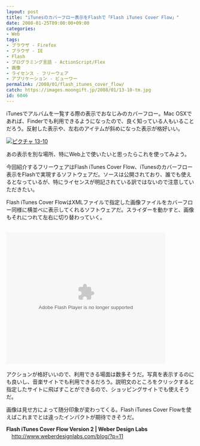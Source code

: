 ```yaml
---
layout: post
title: "iTunesのカバーフロー表示をFlashで「Flash iTunes Cover Flow」"
date: 2008-01-25T09:00:00+09:00
categories:
- Web
tags: 
- ブラウザ - Firefox
- ブラウザ - IE
- Flash
- プログラミング言語 - ActionScript/Flex
- 画像
- ライセンス - フリーウェア
- アプリケーション - ビューワー
permalink: /2008/01/flash_itunes_cover_flow/
catch: https://images.moongift.jp/2008/01/13-10-tm.jpg
id: 6046
---
```

iTunesでアルバムを一覧する際の表示でおなじみのカバーフロー。Mac OSXであれば、Finderでも利用できるようになったので、良く知っている人もいることだろう。反射した表示や、左右のアイテムが斜めになった表示が格好いい。   
  
[![ピクチャ 13-10](https://images.moongift.jp/2008/01/13-10-tm.jpg)](https://images.moongift.jp/2008/01/13-10.png)  
  
あの表示を別な場所、特にWeb上で使いたいと思ったらこれを使ってみよう。   
  
今回紹介するフリーウェアはFlash iTunes Cover Flow、iTunesのカバーフロー表示をFlashで実現するソフトウェアだ。ソースは公開されており、誰でも使えるとなっているが、特にライセンスが明記されている訳ではないので注意していただきたい。   
  
<!--more-->  
Flash iTunes Cover FlowはXMLファイルで指定した画像ファイルをカバーフロー同様に横並べに表示してくれるソフトウェアだ。スライダーを動かすと、画像もそれにつれて左右に切り替わっていく。   
  
<object height="350" width="425"><br><param name="movie" value="http://www.youtube.com/v/eXkMuZPQYM4">
<embed type="application/x-shockwave-flash" height="350" width="425"></embed><br><br></object>アクションが格好いいので、利用できる場面は数多そうだ。写真を表示するのにも良いし、音楽サイトでも利用できるだろう。説明文のところをクリックすると指定したサイトに飛ばすことができるので、ショッピングサイトでも使えそうだ。   
  
画像は見せ方によって随分印象が変わってくる。Flash iTunes Cover Flowを使えばこれまでとは違ったインパクトが期待できそうだ。   
  
**Flash iTunes Cover Flow Version 2 | Weber Design Labs**   
　[http://www.weberdesignlabs.com/blog/?p=11   
](http://www.weberdesignlabs.com/blog/?p=11)


